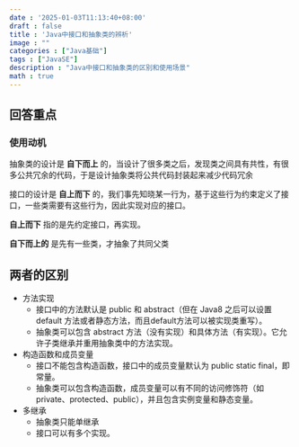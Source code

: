 ```yaml
---
date : '2025-01-03T11:13:40+08:00'
draft : false
title : 'Java中接口和抽象类的辨析'
image : ""
categories : ["Java基础"]
tags : ["JavaSE"]
description : "Java中接口和抽象类的区别和使用场景"
math : true
---
```


## 回答重点

### 使用动机

抽象类的设计是 **自下而上** 的，当设计了很多类之后，发现类之间具有共性，有很多公共冗余的代码，于是设计抽象类将公共代码封装起来减少代码冗余

接口的设计是 **自上而下** 的，我们事先知晓某一行为，基于这些行为约束定义了接口，一些类需要有这些行为，因此实现对应的接口。

**自上而下** 指的是先约定接口，再实现。

**自下而上的** 是先有一些类，才抽象了共同父类

## 两者的区别

- 方法实现
  - 接口中的方法默认是 public 和 abstract（但在 Java8 之后可以设置 default 方法或者静态方法，而且default方法可以被实现类重写）。
  - 抽象类可以包含 abstract 方法（没有实现）和具体方法（有实现）。它允许子类继承并重用抽象类中的方法实现。
- 构造函数和成员变量
  - 接口不能包含构造函数，接口中的成员变量默认为 public static final，即常量。
  - 抽象类可以包含构造函数，成员变量可以有不同的访问修饰符（如 private、protected、public），并且包含实例变量和静态变量。
- 多继承
  - 抽象类只能单继承
  - 接口可以有多个实现。
